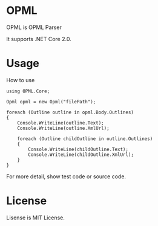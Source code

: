 # OPML
OPML is OPML Parser

It supports .NET Core 2.0.

# Usage
 How to use

```
using OPML.Core;

Opml opml = new Opml("filePath");

foreach (Outline outline in opml.Body.Outlines) 
{
    Console.WriteLine(outline.Text);
    Console.WriteLine(outline.XmlUrl);
    
    foreach (Outline childOutline in outline.Outlines)
    {
        Console.WriteLine(childOutline.Text);
        Console.WriteLine(childOutline.XmlUrl);                    
    }
}
```

For more detail, show test code or source code.

# License
Lisense is MIT License.
